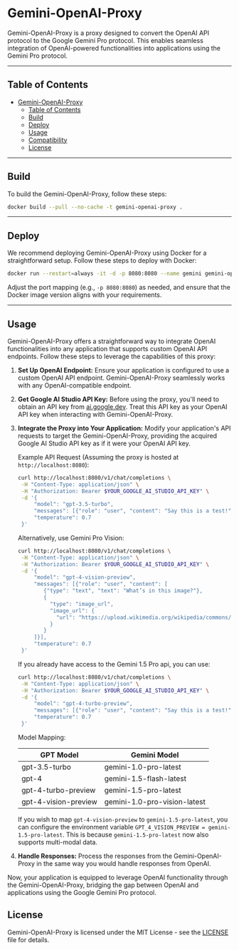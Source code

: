 # Gemini-OpenAI-Proxy

Gemini-OpenAI-Proxy is a proxy designed to convert the OpenAI API protocol to the Google Gemini Pro protocol. This enables seamless integration of OpenAI-powered functionalities into applications using the Gemini Pro protocol.

---

## Table of Contents

- [Gemini-OpenAI-Proxy](#gemini-openai-proxy)
  - [Table of Contents](#table-of-contents)
  - [Build](#build)
  - [Deploy](#deploy)
  - [Usage](#usage)
  - [Compatibility](#compatibility)
  - [License](#license)

---

## Build

To build the Gemini-OpenAI-Proxy, follow these steps:

```bash
docker build --pull --no-cache -t gemini-openai-proxy .
```

---

## Deploy

We recommend deploying Gemini-OpenAI-Proxy using Docker for a straightforward setup. Follow these steps to deploy with Docker:

```bash
docker run --restart=always -it -d -p 8080:8080 --name gemini gemini-openai-proxy
```

Adjust the port mapping (e.g., `-p 8080:8080`) as needed, and ensure that the Docker image version aligns with your requirements.

---

## Usage

Gemini-OpenAI-Proxy offers a straightforward way to integrate OpenAI functionalities into any application that supports custom OpenAI API endpoints. Follow these steps to leverage the capabilities of this proxy:

1. **Set Up OpenAI Endpoint:**
   Ensure your application is configured to use a custom OpenAI API endpoint. Gemini-OpenAI-Proxy seamlessly works with any OpenAI-compatible endpoint.

2. **Get Google AI Studio API Key:**
   Before using the proxy, you'll need to obtain an API key from [ai.google.dev](https://ai.google.dev). Treat this API key as your OpenAI API key when interacting with Gemini-OpenAI-Proxy.

3. **Integrate the Proxy into Your Application:**
   Modify your application's API requests to target the Gemini-OpenAI-Proxy, providing the acquired Google AI Studio API key as if it were your OpenAI API key.

   Example API Request (Assuming the proxy is hosted at `http://localhost:8080`):

   ```bash
   curl http://localhost:8080/v1/chat/completions \
    -H "Content-Type: application/json" \
    -H "Authorization: Bearer $YOUR_GOOGLE_AI_STUDIO_API_KEY" \
    -d '{
        "model": "gpt-3.5-turbo",
        "messages": [{"role": "user", "content": "Say this is a test!"}],
        "temperature": 0.7
    }'
   ```

   Alternatively, use Gemini Pro Vision:

   ```bash
   curl http://localhost:8080/v1/chat/completions \
    -H "Content-Type: application/json" \
    -H "Authorization: Bearer $YOUR_GOOGLE_AI_STUDIO_API_KEY" \
    -d '{
        "model": "gpt-4-vision-preview",
        "messages": [{"role": "user", "content": [
           {"type": "text", "text": "What’s in this image?"},
           {
             "type": "image_url",
             "image_url": {
               "url": "https://upload.wikimedia.org/wikipedia/commons/thumb/d/dd/Gfp-wisconsin-madison-the-nature-boardwalk.jpg/2560px-Gfp-wisconsin-madison-the-nature-boardwalk.jpg"
             }
           }
        ]}],
        "temperature": 0.7
    }'
   ```

   If you already have access to the Gemini 1.5 Pro api, you can use:

   ```bash
   curl http://localhost:8080/v1/chat/completions \
    -H "Content-Type: application/json" \
    -H "Authorization: Bearer $YOUR_GOOGLE_AI_STUDIO_API_KEY" \
    -d '{
        "model": "gpt-4-turbo-preview",
        "messages": [{"role": "user", "content": "Say this is a test!"}],
        "temperature": 0.7
    }'
   ```

   Model Mapping:

   | GPT Model            | Gemini Model                 |
   | -------------------- | ---------------------------- |
   | gpt-3.5-turbo        | gemini-1.0-pro-latest        |
   | gpt-4                | gemini-1.5-flash-latest      |
   | gpt-4-turbo-preview  | gemini-1.5-pro-latest        |
   | gpt-4-vision-preview | gemini-1.0-pro-vision-latest |

   If you wish to map `gpt-4-vision-preview` to `gemini-1.5-pro-latest`, you can configure the environment variable `GPT_4_VISION_PREVIEW = gemini-1.5-pro-latest`. This is because `gemini-1.5-pro-latest` now also supports multi-modal data.

4. **Handle Responses:**
   Process the responses from the Gemini-OpenAI-Proxy in the same way you would handle responses from OpenAI.

Now, your application is equipped to leverage OpenAI functionality through the Gemini-OpenAI-Proxy, bridging the gap between OpenAI and applications using the Google Gemini Pro protocol.

## License

Gemini-OpenAI-Proxy is licensed under the MIT License - see the [LICENSE](LICENSE) file for details.
